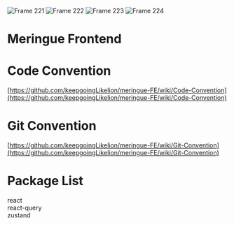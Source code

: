 ![Frame 221](https://github.com/keepgoingLikelion/meringue-FE/assets/107865510/ff5763a9-ff55-461a-b418-f8d134f256c0)
![Frame 222](https://github.com/keepgoingLikelion/meringue-FE/assets/107865510/8222789f-38c8-4c17-827f-9379c07f33e2)
![Frame 223](https://github.com/keepgoingLikelion/meringue-FE/assets/107865510/e854b83f-d074-4701-8351-7ad7a093effc)
![Frame 224](https://github.com/keepgoingLikelion/meringue-FE/assets/107865510/ac81c2ff-c089-4ef6-89e5-860d5a6b8e7e)

# Meringue Frontend

# Code Convention
[https://github.com/keepgoingLikelion/meringue-FE/wiki/Code-Convention](https://github.com/keepgoingLikelion/meringue-FE/wiki/Code-Convention)

# Git Convention
[https://github.com/keepgoingLikelion/meringue-FE/wiki/Git-Convention](https://github.com/keepgoingLikelion/meringue-FE/wiki/Git-Convention)

# Package List
react<br>
react-query<br>
zustand
